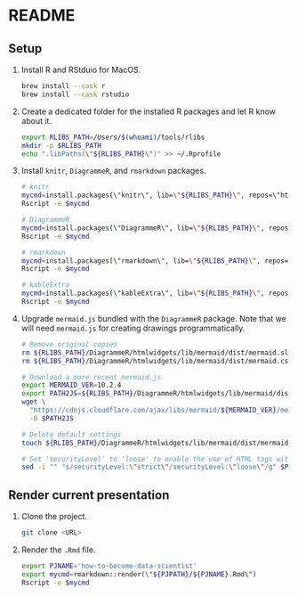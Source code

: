 # README

## Setup

1. Install R and RStduio for MacOS.

    ```bash
    brew install --cask r
    brew install --cask rstudio
    ```

1. Create a dedicated folder for the installed R packages and let R know about it.

    ```bash
    export RLIBS_PATH=/Users/$(whoami)/tools/rlibs
    mkdir -p $RLIBS_PATH
    echo ".libPaths(\"${RLIBS_PATH}\")" >> ~/.Rprofile
    ```

1. Install `knitr`, `DiagrammeR`, and `rmarkdown` packages.

    ```bash
    # knitr
    mycmd=install.packages(\"knitr\", lib=\"${RLIBS_PATH}\", repos=\"https://cloud.r-project.org\")
    Rscript -e $mycmd

    # DiagrammeR
    mycmd=install.packages(\"DiagrammeR\", lib=\"${RLIBS_PATH}\", repos=\"https://cloud.r-project.org\")
    Rscript -e $mycmd

    # rmarkdown
    mycmd=install.packages(\"rmarkdown\", lib=\"${RLIBS_PATH}\", repos=\"https://cloud.r-project.org\")
    Rscript -e $mycmd

    # kableExtra
    mycmd=install.packages(\"kableExtra\", lib=\"${RLIBS_PATH}\", repos=\"https://cloud.r-project.org\")
    Rscript -e $mycmd
    ```

1. Upgrade `mermaid.js` bundled with the `DiagrammeR` package. Note that we will need `mermaid.js` for creating drawings programmatically.

    ```bash
    # Remove original copies
    rm ${RLIBS_PATH}/DiagrammeR/htmlwidgets/lib/mermaid/dist/mermaid.slim.min.js
    rm ${RLIBS_PATH}/DiagrammeR/htmlwidgets/lib/mermaid/dist/mermaid.css

    # Download a more recent mermaid.js
    export MERMAID_VER=10.2.4
    export PATH2JS=${RLIBS_PATH}/DiagrammeR/htmlwidgets/lib/mermaid/dist/mermaid.slim.min.js
    wget \
      "https://cdnjs.cloudflare.com/ajax/libs/mermaid/${MERMAID_VER}/mermaid.min.js" \
      -O $PATH2JS

    # Delete default settings
    touch ${RLIBS_PATH}/DiagrammeR/htmlwidgets/lib/mermaid/dist/mermaid.css

    # Set 'securityLevel' to 'loose' to enable the use of HTML tags within node labels
    sed -i "" "s/securityLevel:\"strict\"/securityLevel:\"loose\"/g" $PATH2JS
    ```

## Render current presentation

1. Clone the project.

    ```bash
    git clone <URL>
    ```

2. Render the `.Rmd` file.

    ```bash
    export PJNAME='how-to-become-data-scientist'
    export mycmd=rmarkdown::render(\"${PJPATH}/${PJNAME}.Rmd\")
    Rscript -e $mycmd
    ```
